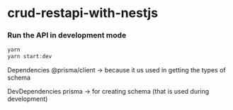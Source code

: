 # crud-restapi-with-nestjs

### Run the API in development mode
```javascript
yarn
yarn start:dev
```

Dependencies
@prisma/client -> because it us used in getting the types of schema

DevDependencies
prisma -> for creating schema (that is used during development)